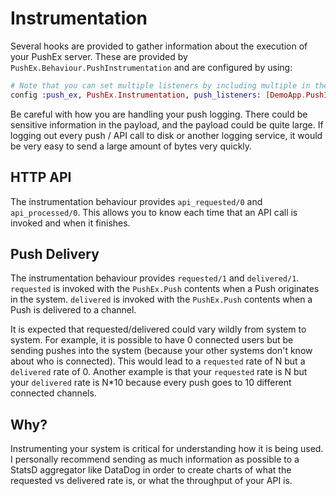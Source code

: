 # Instrumentation

Several hooks are provided to gather information about the execution of your PushEx server. These are provided by `PushEx.Behaviour.PushInstrumentation` and are configured by using:

```elixir
# Note that you can set multiple listeners by including multiple in the list.
config :push_ex, PushEx.Instrumentation, push_listeners: [DemoApp.PushInstrumenter]
```

Be careful with how you are handling your push logging. There could be sensitive information in the payload, and the payload could be quite large. If logging out every push / API call to disk or another logging service, it would be very easy to send a large amount of bytes very quickly.

## HTTP API

The instrumentation behaviour provides `api_requested/0` and `api_processed/0`. This allows you to know each time that an API call is invoked and when it finishes.

## Push Delivery

The instrumentation behaviour provides `requested/1` and `delivered/1`. `requested` is invoked with the `PushEx.Push` contents when a Push originates in the system. `delivered` is invoked with the `PushEx.Push` contents when a Push is delivered to a channel.

It is expected that requested/delivered could vary wildly from system to system. For example, it is possible to have 0 connected users but be sending pushes into the system (because your other systems don't know about who is connected). This would lead to a `requested` rate of N but a `delivered` rate of 0. Another example is that your `requested` rate is N but your `delivered` rate is N*10 because every push goes to 10 different connected channels.

## Why?

Instrumenting your system is critical for understanding how it is being used. I personally recommend sending as much information as possible to a StatsD aggregator like DataDog in order to create charts of what the requested vs delivered rate is, or what the throughput of your API is.

